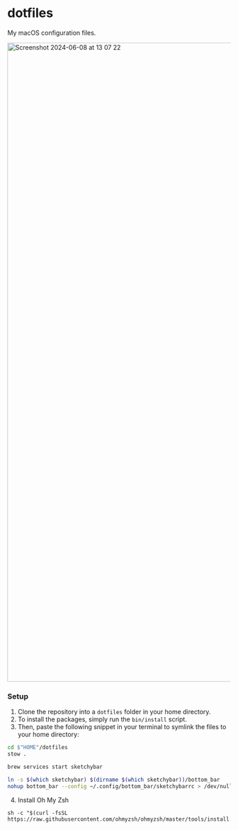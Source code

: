 # dotfiles

My macOS configuration files.

<img width="1440" alt="Screenshot 2024-06-08 at 13 07 22" src="https://github.com/leviszaboo/dotfiles/assets/134519958/ab951cf0-507d-49fa-8546-dee019f9346d">

### Setup

1. Clone the repository into a ```dotfiles``` folder in your home directory.
2. To install the packages, simply run the ```bin/install``` script.
3. Then, paste the following snippet in your terminal to symlink the files to your home directory:
```bash
cd $"HOME"/dotfiles
stow .

brew services start sketchybar

ln -s $(which sketchybar) $(dirname $(which sketchybar))/bottom_bar
nohup bottom_bar --config ~/.config/bottom_bar/sketchybarrc > /dev/null 2>&1 &
```
4. Install Oh My Zsh
```
sh -c "$(curl -fsSL https://raw.githubusercontent.com/ohmyzsh/ohmyzsh/master/tools/install.sh)"
```
